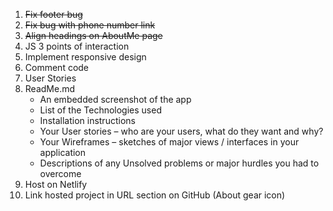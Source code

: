 1. ~~Fix footer bug~~
1. ~~Fix bug with phone number link~~
1. ~~Align headings on AboutMe page~~
1. JS 3 points of interaction
1. Implement responsive design
1. Comment code
1. User Stories
1. ReadMe.md
    - An embedded screenshot of the app
    - List of the Technologies used
    - Installation instructions
    - Your User stories – who are your users, what do they want and why?
    - Your Wireframes – sketches of major views / interfaces in your application
    - Descriptions of any Unsolved problems or major hurdles you had to overcome
1. Host on Netlify
1. Link hosted project in URL section on GitHub (About gear icon)

